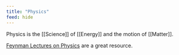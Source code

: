 ```yaml
---
title: "Physics"
feed: hide
---
```


Physics is the [[Science]] of [[Energy]] and the motion of [[Matter]]. 

[Feynman Lectures on Physics](https://www.feynmanlectures.caltech.edu/) are a great resource.
